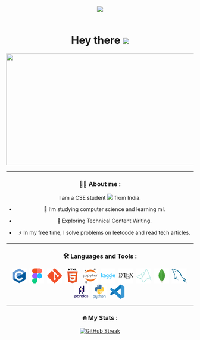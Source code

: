 


<div id="header" align="center">
  <img src="https://media.giphy.com/media/BNbm4jKFVC31dYUaoh/giphy.gif" width="100"/>
</div>
<div align = "center">
<img src="https://komarev.com/ghpvc/?username=Yuyi-hao&style=flat-square&color=blue" alt=""/>
</div>
<div align = "center">
<h1>
  Hey there
  <img src="https://camo.githubusercontent.com/e8e7b06ecf583bc040eb60e44eb5b8e0ecc5421320a92929ce21522dbc34c891/68747470733a2f2f6d656469612e67697068792e636f6d2f6d656469612f6876524a434c467a6361737252346961377a2f67697068792e676966" width="30px"/>
</h1>
  <div>
    
<div align="center">
  <img src="https://media.giphy.com/media/8qrrHSsrK9xpknGVNF/giphy.gif" width="600" height="300"/>
</div>
    
---
    
### :woman_student: About me :
I am a CSE student <img src="https://tenor.com/search/bongo+cat+codes-gifs" width="30"> from India.
- :telescope: I’m studying computer science and learning ml.

- :seedling: Exploring Technical Content Writing.

- :zap: In my free time, I solve problems on leetcode and read tech articles.
    
---

### :hammer_and_wrench: Languages and Tools :
<div>
  <img src="https://github.com/devicons/devicon/blob/master/icons/c/c-original.svg" title="C" alt="C" width="40" height="40"/>&nbsp;
  <img src="https://github.com/devicons/devicon/blob/master/icons/figma/figma-original.svg" title="Figma" alt="Figma" width="40" height="40"/>&nbsp;
  <img src="https://github.com/devicons/devicon/blob/master/icons/git/git-original.svg" title="Git" alt="Git" width="40" height="40"/>&nbsp;
  <img src="https://github.com/devicons/devicon/blob/master/icons/html5/html5-original-wordmark.svg" title="HTML5" alt="HTML5" width="40" height="40"/>&nbsp;
  <img src="https://github.com/devicons/devicon/blob/master/icons/jupyter/jupyter-original-wordmark.svg" alt="jupyter" width="40" height="40"/>&nbsp;
  <img src="https://github.com/devicons/devicon/blob/master/icons/kaggle/kaggle-original-wordmark.svg" title="kaggel" alt="kaggel" width="40" height="40"/>&nbsp;
  <img src="https://github.com/devicons/devicon/blob/master/icons/latex/latex-original.svg"  title="Latex" alt="Latex" width="40" height="40"/>&nbsp;
  <img src="https://github.com/devicons/devicon/blob/master/icons/matlab/matlab-line.svg" title="MatLab" alt="MatLab" width="40" height="40"/>&nbsp;
  <img src="https://github.com/devicons/devicon/blob/master/icons/mongodb/mongodb-original.svg" title="mongodb" alt="mongodb" width="40" height="40"/>&nbsp;
  <img src="https://github.com/devicons/devicon/blob/master/icons/mysql/mysql-original.svg" title="mysql" alt="mysql" width="40" height="40"/>&nbsp;
  <img src="https://github.com/devicons/devicon/blob/master/icons/pandas/pandas-original-wordmark.svg" title="pandas"  alt="pandas" width="40" height="40"/>&nbsp;
  <img src="https://github.com/devicons/devicon/blob/master/icons/python/python-original-wordmark.svg" title="python"  alt="python" width="40" height="40"/>&nbsp;
  <img src="https://github.com/devicons/devicon/blob/master/icons/vscode/vscode-original.svg" title="VSCode" alt="VSCode" width="40" height="40"/>&nbsp;
</div>

---

### :fire: My Stats :
   [![GitHub Streak](http://github-readme-streak-stats.herokuapp.com?user=Yuyi-hao&theme=vue-dark&hide_border=true&date_format=M%20j%5B%2C%20Y%5D)](https://git.io/streak-stats)
    
    
    
    
    
    
    
    
    
    
    
    
    

<!-- ### Hi there 👋
<iframe src="https://giphy.com/embed/BNbm4jKFVC31dYUaoh" width="480" height="480" frameBorder="0" class="giphy-embed" allowFullScreen></iframe><p><a href="https://giphy.com/stickers/designer-hardwork-hcot-BNbm4jKFVC31dYUaoh">via GIPHY</a></p>

<!--
**Yuyi-hao/Yuyi-hao** is a ✨ _special_ ✨ repository because its `README.md` (this file) appears on your GitHub profile.

Here are some ideas to get you started:

- 🔭 I’m currently working on ...
- 🌱 I’m currently learning ...
- 👯 I’m looking to collaborate on ...
- 🤔 I’m looking for help with ...
- 💬 Ask me about ...
- 📫 How to reach me: ...
- 😄 Pronouns: ...
- ⚡ Fun fact: ...
--> 
